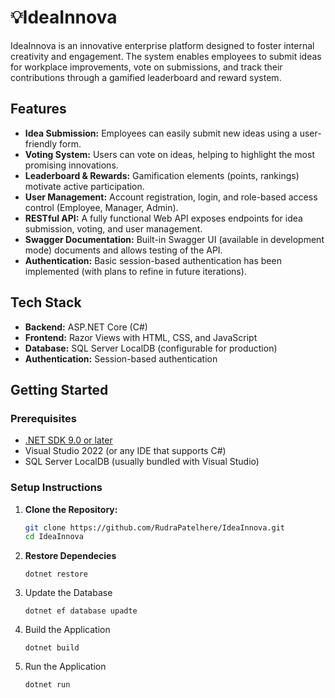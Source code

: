# 💡IdeaInnova

IdeaInnova is an innovative enterprise platform designed to foster internal creativity and engagement. The system enables employees to submit ideas for workplace improvements, vote on submissions, and track their contributions through a gamified leaderboard and reward system.

## Features

- **Idea Submission:** Employees can easily submit new ideas using a user-friendly form.
- **Voting System:** Users can vote on ideas, helping to highlight the most promising innovations.
- **Leaderboard & Rewards:** Gamification elements (points, rankings) motivate active participation.
- **User Management:** Account registration, login, and role-based access control (Employee, Manager, Admin).
- **RESTful API:** A fully functional Web API exposes endpoints for idea submission, voting, and user management.
- **Swagger Documentation:** Built-in Swagger UI (available in development mode) documents and allows testing of the API.
- **Authentication:** Basic session-based authentication has been implemented (with plans to refine in future iterations).

## Tech Stack

- **Backend:** ASP.NET Core (C#)
- **Frontend:** Razor Views with HTML, CSS, and JavaScript
- **Database:** SQL Server LocalDB (configurable for production)
- **Authentication:** Session-based authentication
## Getting Started

### Prerequisites

- [.NET SDK 9.0 or later](https://dotnet.microsoft.com/download)
- Visual Studio 2022 (or any IDE that supports C#)
- SQL Server LocalDB (usually bundled with Visual Studio)

### Setup Instructions

1. **Clone the Repository:**

   ```bash
   git clone https://github.com/RudraPatelhere/IdeaInnova.git
   cd IdeaInnova
   ```
2. **Restore Dependecies**
   ```
   dotnet restore
   ```
3. Update the Database
   ```
   dotnet ef database upadte
   ```
4. Build the Application
   ```
   dotnet build
   ```
5. Run the Application
   ```
   dotnet run
   ```
   
